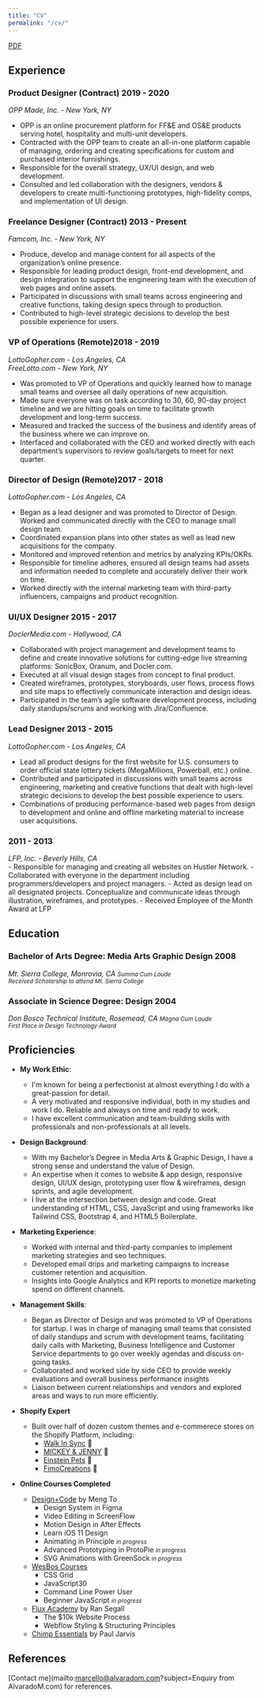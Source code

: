 ```yaml
---
title: "CV"
permalink: "/cv/"
---
```


<a href="https://www.dropbox.com/s/tp6loeo3v2jb3bk/alvaradom-resume.pdf?dl=0" target="_blank">PDF</a>

## Experience

<h3 class="m-b m-t-md">Product Designer (Contract) <time class="right">2019 - 2020</time></h3>
<address>OPP Made, Inc. - New York, NY</address>

- OPP is an online procurement platform for FF&E and OS&E products serving hotel, hospitality and multi-unit developers.
- Contracted with the OPP team to create an all-in-one platform capable of managing, ordering and creating specifications for custom and purchased interior furnishings.
- Responsible for the overall strategy, UX/UI design, and web development.
- Consulted and led collaboration with the designers, vendors & developers to create multi-functioning prototypes, high-fidelity comps, and implementation of UI design.

<h3 class="m-b m-t-md">Freelance Designer (Contract) <time class="right">2013 - Present</time></h3>
<address>Famcom, Inc. - New York, NY</address>

- Produce, develop and manage content for all aspects of the organization’s online presence.
- Responsible for leading product design, front-end development, and design integration to support the engineering team with the execution of web pages and online assets.
- Participated in discussions with small teams across engineering and creative functions, taking design specs through to production.
- Contributed to high-level strategic decisions to develop the best possible experience for users.

<h3 class="m-b m-t-md">VP of Operations (Remote)<time class="right">2018 - 2019</time></h3>
<address>LottoGopher.com - Los Angeles, CA<br>
FreeLotto.com - New York, NY</address>

- Was promoted to VP of Operations and quickly learned how to manage small teams and oversee all daily operations of new acquisition.
- Made sure everyone was on task according to 30, 60, 90-day project timeline and we are hitting goals on time to facilitate growth development and long-term success.
- Measured and tracked the success of the business and identify areas of the business where we can improve on.
- Interfaced and collaborated with the CEO and worked directly with each department’s supervisors to review goals/targets to meet for next quarter.

<h3 class="m-b m-t-md">Director of Design (Remote)<time class="right">2017 - 2018</time></h3>
<address>LottoGopher.com - Los Angeles, CA</address>

- Began as a lead designer and was promoted to Director of Design. Worked and communicated directly with the CEO to manage small design team.
- Coordinated expansion plans into other states as well as lead new acquisitions for the company.
- Monitored and improved retention and metrics by analyzing KPIs/OKRs.
- Responsible for timeline adheres, ensured all design teams had assets and information needed to complete and accurately deliver their work on time.
- Worked directly with the internal marketing team with third-party influencers, campaigns and product recognition.

<h3 class="m-b m-t-md">UI/UX Designer <time class="right">2015 - 2017</time></h3>
<address>DoclerMedia.com - Hollywood, CA</address>

- Collaborated with project management and development teams to define and create innovative solutions for cutting-edge live streaming platforms: SonicBox, Oranum, and Docler.com.
- Executed at all visual design stages from concept to final product.
- Created wireframes, prototypes, storyboards, user flows, process flows and site maps to effectively communicate interaction and design ideas.
- Participated in the team’s agile software development process, including daily standups/scrums and working with Jira/Confluence.

<h3 class="m-b m-t-md">Lead Designer <time class="right">2013 - 2015</time></h3>
<address>LottoGopher.com - Los Angeles, CA</address>

- Lead all product designs for the first website for U.S. consumers to order official state lottery tickets (MegaMillions, Powerball, etc.) online.
- Contributed and participated in discussions with small teams across engineering, marketing and creative functions that dealt with high-level strategic decisions to develop the best possible experience to users.
- Combinations of producing performance-based web pages from design to development and online and offline marketing material to increase user acquisitions.
<h3><time class="right">2011 - 2013</time></h3>
<address>LFP, Inc. - Beverly Hills, CA</address>
- Responsible for managing and creating all websites on Hustler Network.
- Collaborated with everyone in the department including programmers/developers and project managers.
- Acted as design lead on all designated projects. Conceptualize and communicate ideas through illustration, wireframes, and prototypes.
- Received Employee of the Month Award at LFP

## Education

<h3 class="m-b">Bachelor of Arts Degree: Media Arts Graphic Design <time class="right text-right">2008<br></time></h3>
<address>Mt. Sierra College, Monrovia, CA <small class="right text-right">Summa Cum Laude</small><br>
<small>Received Scholarship to attend Mt. Sierra College</small> 
</address>

<h3 class="m-b">Associate in Science Degree: Design <time class="right text-right">2004<br></time></h3>
<address>Don Bosco Technical Institute, Rosemead, CA <small class="right text-right">Magna Cum Laude</small><br>
<small>First Place in Design Technology Award</small> 
</address>

## Proficiencies

- **My Work Ethic**:
	- I'm known for being a perfectionist at almost everything I do with a great-passion for detail.
	- A very motivated and responsive individual, both in my studies and work I do. Reliable and always on time and ready to work.
	- I have excellent communication and team-building skills with professionals and non-professionals at all levels. 
- **Design Background**:
	- With my Bachelor’s Degree in Media Arts & Graphic Design, I have a strong sense and understand the value of Design.
	- An expertise when it comes to website & app design, responsive design, UI/UX design, prototyping user flow & wireframes, design sprints, and agile development.
	- I live at the intersection between design and code. Great understanding of HTML, CSS, JavaScript and using frameworks like Tailwind CSS, Bootstrap 4, and HTML5 Boilerplate.
- **Marketing Experience**:
	- Worked with internal and third-party companies to implement marketing strategies and seo techniques. 
	- Developed email drips and marketing campaigns to increase customer retention and acquisition.
	- Insights into Google Analytics and KPI reports to monetize marketing spend on different channels.
- **Management Skills**:
	- Began as Director of Design and was promoted to VP of Operations for startup. I was in charge of managing small teams that consisted of daily standups and scrum with development teams, facilitating daily calls with Marketing, Business Intelligence and Customer Service departments to go over weekly agendas and discuss on-going tasks.
	- Collaborated and worked side by side  CEO to provide weekly evaluations and overall business performance insights
	- Liaison between current relationships and vendors and explored areas and ways to run more efficiently.

- <span id="Shopify">**Shopify Expert**</span>
    - Built over half of dozen custom themes and e-commerece stores on the Shopify Platform, including:
        - <a href="https://www.dogwalkinsync.com/" target="_blank">Walk In Sync</a> 🐾
        - <a href="https://www.mickeyandjenny.com/" target="_blank">MICKEY & JENNY</a> 👗
        - <a href="https://www.einsteinpets.com/" target="_blank">Einstein Pets</a> 🐶 
        - <a href="https://fimocreations.com/" target="_blank">FimoCreations</a> 🦎 
- <span id="Shopify">**Online Courses Completed**</span>
    - <a href="https://designcode.io/" target="_blank">Design+Code</a> by Meng To
        - Design System in Figma
        - Video Editing in ScreenFlow
        - Motion Design in After Effects
        - Learn iOS 11 Design
        - Animating in Principle <small class="text-muted"><em>in progress</em></small>
        - Advanced Prototyping in ProtoPie <small class="text-muted"><em>in progress</em></small>
        - SVG Animations with GreenSock <small class="text-muted"><em>in progress</em></small>
    - <a href="https://wesbos.com/courses/" target="_blank">WesBos Courses</a>
        - CSS Grid
        - JavaScript30
        - Command Line Power User
        - Beginner JavaScript <small class="text-muted"><em>in progress</em></small>
    - <a href="https://www.flux-academy.com/" target="_blank">Flux Academy</a> by Ran Segall
        - The $10k Website Process
        - Webflow Styling & Structuring Principles
    - <a href="https://chimpessentials.com/" target="_blank">Chimp Essentials</a> by Paul Jarvis


## References
[Contact me](mailto:marcello@alvaradom.com?subject=Enquiry from AlvaradoM.com) for references.
